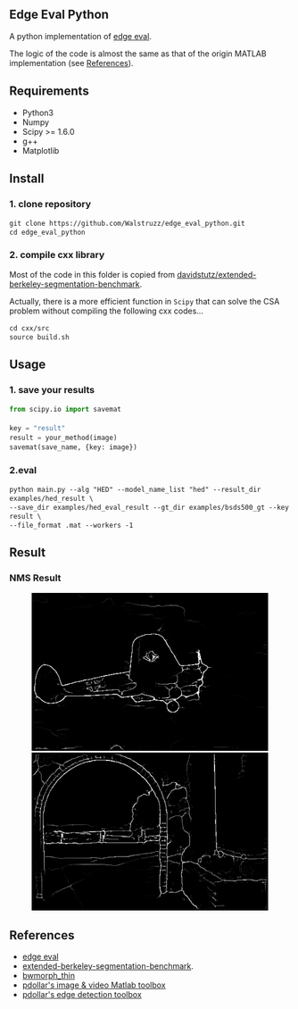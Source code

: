## Edge Eval Python
A python implementation of [edge eval](https://github.com/s9xie/hed_release-deprecated/tree/master/examples/eval).

The logic of the code is almost the same as that of the origin MATLAB implementation (see [References](#References)).

## Requirements
* Python3
* Numpy
* Scipy >= 1.6.0
* g++
* Matplotlib

## Install
### 1. clone repository
``` shell
git clone https://github.com/Walstruzz/edge_eval_python.git
cd edge_eval_python
```

### 2. compile cxx library
Most of the code in this folder is copied from [davidstutz/extended-berkeley-segmentation-benchmark](https://github.com/davidstutz/extended-berkeley-segmentation-benchmark/tree/master/source).

Actually, there is a more efficient function in `Scipy` that can solve the CSA problem without compiling the following cxx codes...
``` shell
cd cxx/src
source build.sh
```

## Usage
### 1. save your results
``` python
from scipy.io import savemat

key = "result"
result = your_method(image)
savemat(save_name, {key: image})
```

### 2.eval
``` shell
python main.py --alg "HED" --model_name_list "hed" --result_dir examples/hed_result \
--save_dir examples/hed_eval_result --gt_dir examples/bsds500_gt --key result \
--file_format .mat --workers -1
```

## Result
### NMS Result
<figure class="half">
  <img src="examples/show_images/3063.png">
  <img src="examples/show_images/5096.png">
</figure>

## References
* [edge eval](https://github.com/s9xie/hed_release-deprecated/tree/master/examples/eval)
* [extended-berkeley-segmentation-benchmark](https://github.com/davidstutz/extended-berkeley-segmentation-benchmark).
* [bwmorph_thin](https://gist.github.com/joefutrelle/562f25bbcf20691217b8)
* [pdollar's image & video Matlab toolbox ](https://github.com/pdollar/toolbox)
* [pdollar's edge detection toolbox](https://github.com/pdollar/edges)